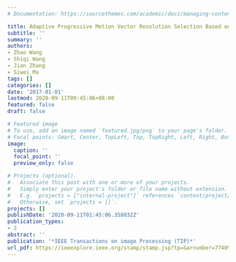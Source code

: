 ```yaml
---
# Documentation: https://sourcethemes.com/academic/docs/managing-content/

title: Adaptive Progressive Motion Vector Resolution Selection Based on Rate-Distortion Optimization
subtitle: ''
summary: ''
authors:
- Zhao Wang
- Shiqi Wang
- Jian Zhang
- Siwei Ma
tags: []
categories: []
date: '2017-01-01'
lastmod: 2020-09-11T09:45:06+08:00
featured: false
draft: false

# Featured image
# To use, add an image named `featured.jpg/png` to your page's folder.
# Focal points: Smart, Center, TopLeft, Top, TopRight, Left, Right, BottomLeft, Bottom, BottomRight.
image:
  caption: ''
  focal_point: ''
  preview_only: false

# Projects (optional).
#   Associate this post with one or more of your projects.
#   Simply enter your project's folder or file name without extension.
#   E.g. `projects = ["internal-project"]` references `content/project/deep-learning/index.md`.
#   Otherwise, set `projects = []`.
projects: []
publishDate: '2020-09-11T01:45:06.358032Z'
publication_types:
- 2
abstract: ''
publication: '*IEEE Transactions on image Processing (TIP)*'
url_pdf: https://ieeexplore.ieee.org/stamp/stamp.jsp?tp=&arnumber=7740957
---
```

